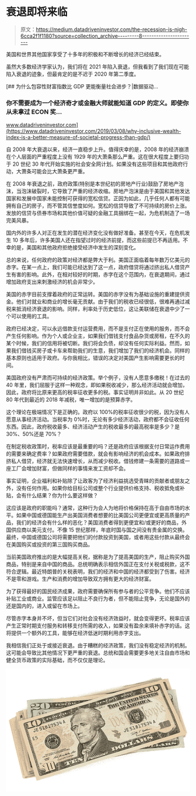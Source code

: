 # 衰退即将来临

> 原文：<https://medium.datadriveninvestor.com/the-recession-is-nigh-6cca2f1f1180?source=collection_archive---------8----------------------->

美国和世界其他国家享受了十多年的积极和不断增长的经济已经结束。

虽然大多数经济学家认为，我们将在 2021 年陷入衰退，但我看到了我们现在可能陷入衰退的迹象，但最肯定的是不迟于 2020 年第二季度。

[](https://www.datadriveninvestor.com/2019/03/08/why-inclusive-wealth-index-is-a-better-measure-of-societal-progress-than-gdp/) [## 为什么包容性财富指数比 GDP 更能衡量社会进步？|数据驱动…

### 你不需要成为一个经济奇才或金融大师就能知道 GDP 的定义。即使你从未拿过 ECON 奖…

www.datadriveninvestor.com](https://www.datadriveninvestor.com/2019/03/08/why-inclusive-wealth-index-is-a-better-measure-of-societal-progress-than-gdp/) 

自 2008 年大衰退以来，经济一直稳步上升。值得庆幸的是，2008 年的经济崩溃在个人层面的严重程度上没有 1929 年的大萧条那么严重。这在很大程度上要归功于 20 世纪 30 年代开始实施的社会安全网计划。如果没有这些项目和其他政府行动，大萧条可能会比大萧条更严重。

在 2008 年衰退之前，政府政策(特别是本世纪初的房地产行业)鼓励了房地产泡沫，当泡沫破裂时，它导致了严重的经济收缩。房地产泡沫是由于美国和其他发达国家和发展中国家未能控制可获得的宽松信贷。正因为如此，几乎任何人都有可能拥有自己的房子，而不管其信誉度如何。宽松的信贷导致了不可持续的房价上涨。发放的信贷与债券市场和其他价值可疑的金融工具捆绑在一起，为危机制造了一场完美风暴。

国内外的许多人对正在发生的潜在经济变化没有做好准备。甚至在今天，在危机发生 10 多年后，许多美国人还在指望过时的经济前提，而这些前提已不再适用。不幸的是，美国和其他政府拒绝接受经济中发生的深刻变化。

总的来说，任何政府的政策对经济都是弊大于利。美国正面临着每年数万亿美元的赤字。在某一点上，我们可能已经达到了这一点，政府借贷将通过挤出私人借贷产生有害的影响。此外，在相对较好的时期，赤字在这个范围内，在衰退期间，通过增加政府支出来刺激经济的机会非常少。

美国的赤字目前支撑着政府的正常运转。美国的赤字没有为基础设施的重建提供资金。他们对就业和商业的增长毫无贡献。由于我们的税收已经很低，很难再通过减税来抵消经济衰退的影响。同样，利率处于历史低位，这让美联储在衰退中少了一个可以使用的工具。

政府已经决定，可以永远借款支付运营费用，而不是支付正在使用的服务，而不会产生任何影响。作为个人或企业主，如果我们借钱支付食品杂货或房租，在不久的某个时候，我们的信用将被切断。我们将会负债，却没有任何实际利益。然而，如果我们借钱买房子或卡车来帮助我们的生意，我们增加了我们的经济机会。同样的基本原则也适用于政府。与你我相比，错误的决定对美国产生影响需要更长的时间。

美国政府没有严肃而可持续的经济政策。举个例子，没有人愿意多缴税！在过去的 40 年里，我们屈服于这样一种观念，即如果税收减少，那么经济活动就会增加，因此，政府将比原来更高的税率征收更多的税。事实证明并非如此。从 20 世纪 80 年代到最近的 2018 年减税，唯一增加的是预算赤字。

这个理论在极端情况下是正确的。政府以 100%的税率征收很少的税，因为没有人愿意从事经济活动。当税率为 0%时，无论有多少经济活动，政府都不会征收任何东西。因此，政府税收最多、经济活动产生的税收最多的最高税率是多少？是 30%、50%还是 70%？

在制定税收政策时，税率应该是最重要的吗？还是政府应该根据支付日常运作费用的需要来确定费率？如果政府需要借款，就会有影响经济的机会成本。如果政府排挤私人借贷，经济就无法快速增长，从而减少税收。借钱修建一条需要的道路或一座工厂会增加财富，但做同样的事情来发工资却不会。

事实证明，企业福利和补贴除了让政客为了经济利益挑选受青睐的贡献者或朋友之外，没有任何作用。如果你给目标公司或整个行业提供价格支持、税收抵免或补贴，会有什么结果？你为什么要这样做？

这应该是政府的职能吗？通常，这种行为会人为地将价格保持在高于自由市场的水平。如果中国或德国能生产出美国消费者想要的比美国公司更便宜或更高质量的产品，我们的经济会有什么样的恶化？美国消费者得到更便宜和/或更好的商品，外国供应商以美元支付。不像 15 世纪那样，年底时国与国之间没有贵金属的交换。最终，中国或德国公司将需要把他们的付款投资到美国，或者用这些付款从最终会在美国购买或投资的第三国购买商品。

当前美国政府推出的是大幅提高关税，据称是为了提高美国的生产，阻止购买外国商品，特别是来自中国的商品。总统明确表示相信外国正在支付关税或税款，这不符合逻辑。最近特朗普的关税表明，我们的经济和中国的经济都受到了伤害。经济不是零和游戏。生产和消费的增加导致双方拥有更大的经济财富。

为了获得最好的国民经济成果，政府需要确保所有参与者的公平竞争。他们不应该补贴工业或商业。监管应该足以阻止不良行为者，但不能阻止竞争，无论是国外的还是国内的，进入或留在市场上。

尽管赤字本身并不坏，但当它们对社会没有经济效益时，就会变得更坏。税率应该产生正常时期支付服务和转移支付所需的收入，如果没有盈余来填补赤字的话。这将提供一个额外的工具，能够在经济低迷时期利用赤字支出。

我相信我们正处于或接近衰退。由于糟糕的经济政策，我们没有稳定经济的机制。这可能会导致比其他情况下更严重的衰退。总统和国会需要更多地关注自由市场和健全货币政策的实际基础，而不仅仅是理论。

![](img/e777df2bfe4a3b6f3491a69775735885.png)